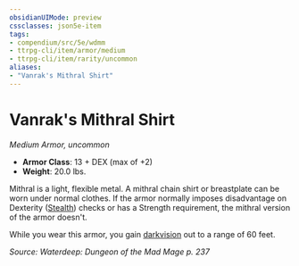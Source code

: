 ```yaml
---
obsidianUIMode: preview
cssclasses: json5e-item
tags:
- compendium/src/5e/wdmm
- ttrpg-cli/item/armor/medium
- ttrpg-cli/item/rarity/uncommon
aliases: 
- "Vanrak's Mithral Shirt"
---
```

# Vanrak's Mithral Shirt
*Medium Armor, uncommon*  

- **Armor Class**: 13 + DEX (max of +2)
- **Weight**: 20.0 lbs.

Mithral is a light, flexible metal. A mithral chain shirt or breastplate can be worn under normal clothes. If the armor normally imposes disadvantage on Dexterity ([Stealth](/3-Mechanics/CLI/rules/skills.md#Stealth)) checks or has a Strength requirement, the mithral version of the armor doesn't.

While you wear this armor, you gain [darkvision](/3-Mechanics/CLI/rules/senses.md#darkvision) out to a range of 60 feet.

*Source: Waterdeep: Dungeon of the Mad Mage p. 237*